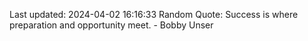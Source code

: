 Last updated: 2024-04-02 16:16:33
Random Quote: Success is where preparation and opportunity meet. - Bobby Unser
